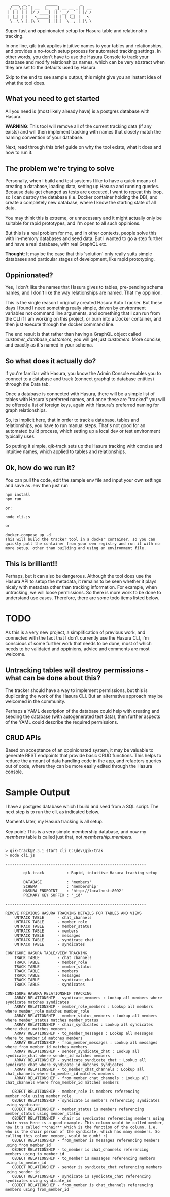 ```
   ___  _ _       _____          _    
  / _ \(_) | __  |_   _| __ __ _| | __
 | | | | | |/ /____| || '__/ _` | |/ /
 | |_| | |   <_____| || | | (_| |   < 
  \__\_\_|_|\_\    |_||_|  \__,_|_|\_\
```                                   

Super fast and oppinionated setup for Hasura table and relationship tracking.

In one line, qik-trak applies intuitive names to your tables and relationships, and provides a no-touch setup process for automated tracking settings. In other words, you don't have to use the Hasura Console to track your database and modify relationships names, which can be very abstract when they are set to the defaults used by Hasura.

Skip to the end to see sample output, this might give you an instant idea of what the tool does.

## What you need to get started

All you need is (most likely already have) is a postgres database with Hasura. 

**WARNING**: This tool will remove all of the current tracking data (if any exists) and will then implement tracking with names that closely match the naming convention of your database.

Next, read through this brief guide on why the tool exists, what it does and how to run it.

## The problem we're trying to solve

Personally, when I build and test systems I like to have a quick means of creating a database, loading data, setting up Hasura and running queries. Because data
get changed as tests are executed, I want to repeat this loop, so I can destroy the database (i.e. Docker container holding the DB), and create a completely
new database, where I know the starting state of all data.

You may think this is extreme, or unnecessary and it might actually only be suitable for rapid prototypes, and I'm open to all such oppinions.

But this is a real problem for me, and in other contexts, people solve this with in-memory databases and seed data. But I wanted to go a step further
and have a real database, with real GraphQL etc.

**Thought**: It may be the case that this 'solution' only really suits simple databases and particular stages of development, like rapid prototyping. 

## Oppinionated?

Yes, I don't like the names that Hasura gives to tables, pre-pending schema names, and I don't like the way relationships are named. That my oppinion.

This is the single reason I originally created Hasura Auto Tracker. But these days I found I need something really simple, driven by environment variables
not command line arguments, and something that I can run from the CLI if I am working on this project, or burn into a Docker container, and then just execute
through the docker command line.

The end result is that rather than having a GraphQL object called *customer_database_customers*, you will get just *customers*. More concise, and exactly as it's named in your schema.

## So what does it actually do?

if you're familiar with Hasura, you know the Admin Console enables you to connect to a database and track (connect graphql to database entities) through the Data tab.

Once a database is connected with Hasura, there will be a simple list of tables with Hasura's preferred names, and once these are "tracked" you will be offered a list
of foreign keys, again with Hasura's preferred naming for graph relationships.

So, its implicit here, that in order to track a database, tables and relationships, you have to run manual steps. That's not good for an automated build process, which setting up a local dev or test environment typically uses.

So putting it simple, qik-track sets up the Hasura tracking with concise and intuitive names, which applied to tables and relationships.

## Ok, how do we run it?

You can pull the code, edit the sample env file and input your own settings and save as .env then just run 

```
npm install
npm run

or:

node cli.js

or

docker-compose up -d 
This will build the tracker tool in a docker container, so you can quickly pull the container from your own registry and run it with no more setup, other than building and using an environment file.

```

## This is brilliant!!

Perhaps, but it can also be dangerous. Although the tool does use the Hasura API to setup the metadata, it remains to be seen whether it plays nicely with metadata other than tracking information. For example, when untracking, we will loose permissions. So there is more work to be done to understand use cases. Therefore, there are some todo items listed below.

# TODO

As this is a very new project, a simplification of previous work, and connected with the fact that I don't currently use the Hasura CLI, I'm conscious of some further work that needs to be done, most of which needs to be validated and oppinions, advice and comments are most welcome.

## Untracking tables will destroy permissions - what can be done about this?
The tracker should have a way to implement permissions, but this is duplicating the work of the Hasura CLI. But an alternative approach may be welcomed in the community.

Perhaps a YAML description of the database could help with creating and seeding the database (with autogenerated test data), then further aspects of the YAML could describe the required permissions.

## CRUD APIs
Based on acceptance of an oppinionated system, it may be valuable to generate REST endpoints that provide basic CRUD functions. This helps to reduce the amount of data handling code in the app, and refactors queries out of code, where they can be more easily edited through the Hasura console.


# Sample Output

I have a postgres database which I build and seed from a SQL script. The next step is to run the cli, as indicated below.

Moments later, my Hasura tracking is all setup.

Key point: This is a very simple membership database, and now my *members* table is called just that, not *membership_members*.
```

> qik-track@2.3.1 start_cli C:\dev\qik-trak
> node cli.js

--------------------------------------------------------------

        qik-track          : Rapid, intuitive Hasura tracking setup

        DATABASE           : 'members'
        SCHEMA             : 'membership'
        HASURA ENDPOINT    : 'http://localhost:8092'
        PRIMARY KEY SUFFIX : '_id'

--------------------------------------------------------------     

REMOVE PREVIOUS HASURA TRACKING DETAILS FOR TABLES AND VIEWS
    UNTRACK TABLE      - chat_channels 
    UNTRACK TABLE      - member_role   
    UNTRACK TABLE      - member_status 
    UNTRACK TABLE      - members       
    UNTRACK TABLE      - messages      
    UNTRACK TABLE      - syndicate_chat
    UNTRACK TABLE      - syndicates    

CONFIGURE HASURA TABLE/VIEW TRACKING  
    TRACK TABLE        - chat_channels
    TRACK TABLE        - member_role
    TRACK TABLE        - member_status
    TRACK TABLE        - members
    TRACK TABLE        - messages
    TRACK TABLE        - syndicate_chat
    TRACK TABLE        - syndicates

CONFIGURE HASURA RELATIONSHIP TRACKING
    ARRAY RELATIONSHIP - syndicate_members : Lookup all members where syndicate matches syndicates
    ARRAY RELATIONSHIP - member_role_members : Lookup all members where member_role matches member_role
    ARRAY RELATIONSHIP - member_status_members : Lookup all members where member_status matches member_status
    ARRAY RELATIONSHIP - chair_syndicates : Lookup all syndicates where chair matches members
    ARRAY RELATIONSHIP - to_member_messages : Lookup all messages where to_member_id matches members
    ARRAY RELATIONSHIP - from_member_messages : Lookup all messages where from_member_id matches members
    ARRAY RELATIONSHIP - sender_syndicate_chat : Lookup all syndicate_chat where sender_id matches members
    ARRAY RELATIONSHIP - syndicate_syndicate_chat : Lookup all syndicate_chat where syndicate_id matches syndicates        
    ARRAY RELATIONSHIP - to_member_chat_channels : Lookup all chat_channels where to_member_id matches members
    ARRAY RELATIONSHIP - from_member_chat_channels : Lookup all chat_channels where from_member_id matches members

   OBJECT RELATIONSHIP - member_role is members referencing member_role using member_role
   OBJECT RELATIONSHIP - syndicate is members referencing syndicates using syndicate
   OBJECT RELATIONSHIP - member_status is members referencing member_status using member_status
   OBJECT RELATIONSHIP - chair is syndicates referencing members using chair <<<< Here is a good example. This column would be called member, now it's called **chair** which is the function of the column, i.e. who is the chair person of the syndicate, which has many members. So calling this column member, would be dumb! :)
   OBJECT RELATIONSHIP - from_member is messages referencing members using from_member_id
   OBJECT RELATIONSHIP - to_member is chat_channels referencing members using to_member_id
   OBJECT RELATIONSHIP - to_member is messages referencing members using to_member_id
   OBJECT RELATIONSHIP - sender is syndicate_chat referencing members using sender_id
   OBJECT RELATIONSHIP - syndicate is syndicate_chat referencing syndicates using syndicate_id
   OBJECT RELATIONSHIP - from_member is chat_channels referencing members using from_member_id
   
```
